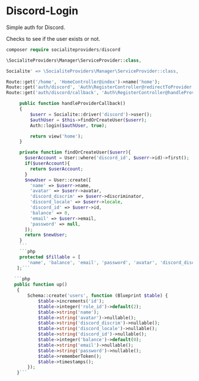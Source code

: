 # Discord-Login
Simple auth for Discord.

Checks to see if the user exists or not.
```php
composer require socialiteproviders/discord
```

```php
\SocialiteProviders\Manager\ServiceProvider::class,
```

```php
Socialite' => \SocialiteProviders\Manager\ServiceProvider::class,
```

```php
Route::get('/home', 'HomeController@index')->name('home');
Route::get('auth/discord', 'Auth\RegisterController@redirectToProvider')->name('auth');
Route::get('auth/discord/callback', 'Auth\RegisterController@handleProviderCallback')->name('callback');
```

```php
     public function handleProviderCallback()
     {
         $userr = Socialite::driver('discord')->user();
         $authUser = $this->findOrCreateUser($userr);
         Auth::login($authUser, true);

         return view('home');
     }

     private function findOrCreateUser($userr){
       $userAccount = User::where('discord_id', $userr->id)->first();
       if($userAccount){
         return $userAccount;
       }
       $newUser = User::create([
         'name' => $userr->name,
         'avatar' => $userr->avatar,
         'discord_discrim' => $userr->discriminator,
         'discord_locale' => $userr->locale,
         'discord_id' => $userr->id,
         'balance' => 0,
         'email' => $userr->email,
         'password' => null,
       ]);
       return $newUser;
     }
     ```
     ```php
     protected $fillable = [
        'name', 'balance', 'email', 'password', 'avatar', 'discord_discrim', 'discord_locale', 'discord_id',
    ];```
    
   ```php
   public function up()
    {
        Schema::create('users', function (Blueprint $table) {
            $table->increments('id');
            $table->integer('role_id')->default(2);
            $table->string('name');
            $table->string('avatar')->nullable();
            $table->string('discord_discrim')->nullable();
            $table->string('discord_locale')->nullable();
            $table->string('discord_id')->nullable();
            $table->integer('balance')->default(0);
            $table->string('email')->nullable();
            $table->string('password')->nullable();
            $table->rememberToken();
            $table->timestamps();
        });
    }```
    
    
